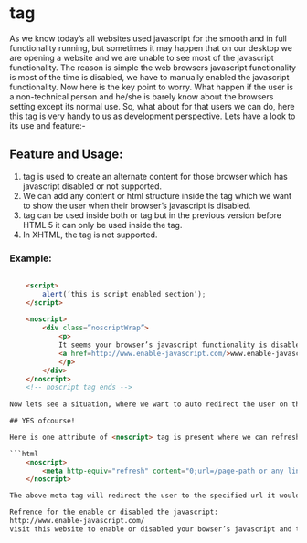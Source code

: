 # <noscript> tag

As we know today’s all websites used javascript for the smooth and in full functionality running, but sometimes it may happen that on our desktop we are opening a website and we are unable to see most of the javascript functionality.
					The reason is simple the web browsers javascript  functionality is most of the time is disabled, we have to manually enabled the javascript functionality. Now here is the key point to worry. What happen if the user is a non-technical person and he/she is barely know about the browsers setting except its normal use. So, what about for that users we can do, here this <noscript> tag is very handy to us as development perspective. Lets have a look to its use and feature:-

## Feature and Usage:
1. <noscript> tag is used to create an alternate content for those browser which has javascript disabled or not supported.
2. We can add any content or html structure inside the <noscript> tag  which we want to show the user when their browser’s javascript is disabled.
3.	<noscript> tag can be used inside both <body> or <head> tag but in the previous version before HTML 5 it can only be used inside the <body> tag.
4.	In XHTML, the <noscript> tag is not supported.

### Example:
```html
	
	<script>
		alert(‘this is script enabled section’);		
	</script>
	
	<noscript>
		<div class=”noscriptWrap”>
			<p>
			It seems your browser’s javascript functionality is disabled so, to see the javascript fucntionality will work you can go through the below site to know how to enable the javascript:
			<a href=http://www.enable-javascript.com/>www.enable-javascript.com/</a>
			</p>
		</div>
	</noscript>
	<!-- noscript tag ends -->
	
Now lets see a situation, where we want to auto redirect the user on that above link or any other new page where  some information or other design without javascript code is present, So, can we do that…?

## YES ofcourse!

Here is one attribute of <noscript> tag is present where we can refresh the page and auto-redirect the user somewhere else (new page or any link). Lets see its syntax:

```html
	<noscript>
		<meta http-equiv="refresh" content="0;url=/page-path or any link">
	</noscript>

The above meta tag will redirect the user to the specified url it would be a external or any pages relative path in our project.

Refrence for the enable or disabled the javascript:
http://www.enable-javascript.com/   
visit this website to enable or disabled your bowser’s javascript and then goto facebook page and see how they created an alternative page for the non javascript sites.


  						

